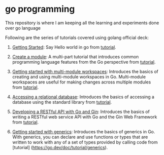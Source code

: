 # go programming
This repository is where I am keeping all the learning and experiments done over go language

Following are the series of tutorials covered using golang official deck:

1. [Getting Started](https://github.com/rishisha19/go_programming/tree/master/hello): Say Hello world in go from [tutorial](https://go.dev/doc/tutorial/getting-started).
   
2. [Create a module](https://github.com/rishisha19/go_programming/tree/master/greetings): A multi-part tutorial that introduces common programming language features from the Go perspective from [tutorial](https://go.dev/doc/tutorial/create-module).
   
3. [Getting started with multi-module workspaces](https://github.com/rishisha19/go_programming/tree/master/workspace): Introduces the basics of creating and using multi-module workspaces in Go. Multi-module workspaces are useful for making changes across multiple modules from [tutorial](https://go.dev/doc/tutorial/workspaces).
   
4. [Accessing a relational database](https://github.com/rishisha19/go_programming/tree/master/data-access):	Introduces the basics of accessing a database using the standard library from [tutorial](https://go.dev/doc/tutorial/database-access).
   
5. [Developing a RESTful API with Go and Gin](https://github.com/rishisha19/go_programming/tree/master/web-service-gin):	Introduces the basics of writing a RESTful web service API with Go and the Gin Web Framework from [tutorial](https://go.dev/doc/tutorial/web-service-gin).

6. [Getting started with generics](https://github.com/rishisha19/go_programming/tree/master/generics): Introduces the basics of generics in Go. With generics, you can declare and use functions or types that are written to work with any of a set of types provided by calling code from [tutorial] (https://go.dev/doc/tutorial/generics).

